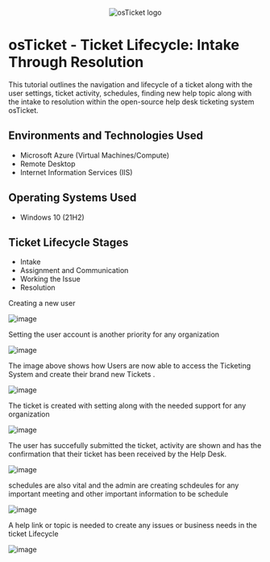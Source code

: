 <p align="center">
<img src="https://i.imgur.com/Clzj7Xs.png" alt="osTicket logo"/>
</p>

<h1>osTicket - Ticket Lifecycle: Intake Through Resolution</h1>
This tutorial outlines the navigation and lifecycle of a ticket along with the user settings, ticket activity, schedules, finding new help topic along with the intake to resolution within the open-source help desk ticketing system osTicket.<br />

<h2>Environments and Technologies Used</h2>

- Microsoft Azure (Virtual Machines/Compute)
- Remote Desktop
- Internet Information Services (IIS)

<h2>Operating Systems Used </h2>

- Windows 10</b> (21H2)

<h2>Ticket Lifecycle Stages</h2>

- Intake
- Assignment and Communication
- Working the Issue
- Resolution

Creating a new user

![image](https://github.com/Gpassed/Ticket-Lifecycle/assets/129806612/4058cc09-62d2-4ec0-a184-d5976bb62f52)

Setting the user account is another priority for any organization

![image](https://github.com/Gpassed/Ticket-Lifecycle/assets/129806612/231ad1af-8f6f-4235-bc4d-47b5b29cd082)

The image above shows how Users are now able to access the Ticketing System and create their brand new Tickets .

![image](https://github.com/Gpassed/Ticket-Lifecycle/assets/129806612/705b793e-1fb2-43d9-b058-a98fc1186547)

The ticket is created with setting along with the needed support for any organization

![image](https://github.com/Gpassed/Ticket-Lifecycle/assets/129806612/10d78c3a-4149-451b-917d-127db18e79ce)

The user has succefully submitted the ticket, activity are shown and has the confirmation that their ticket has been received by the Help Desk.

![image](https://github.com/Gpassed/Ticket-Lifecycle/assets/129806612/09e1616c-5799-4a58-ac56-7a6f6be63750)

schedules are also vital and the admin are creating schdeules for any important meeting and other important information to be schedule

![image](https://github.com/Gpassed/Ticket-Lifecycle/assets/129806612/652d41bf-048b-44ba-9053-64709f95092d)

A help link or topic is needed to create any issues or business needs in the ticket Lifecycle

![image](https://github.com/Gpassed/Ticket-Lifecycle/assets/129806612/3d2e7402-69c3-44f7-bb1d-b8ceb5a77364)




